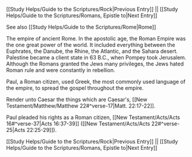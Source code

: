 [[Study Helps/Guide to the Scriptures/Rock|Previous Entry]]  ||  [[Study Helps/Guide to the Scriptures/Romans, Epistle to|Next Entry]]

 See also [[Study Helps/Guide to the Scriptures/Rome|Rome]]

 The empire of ancient Rome. In the apostolic age, the Roman Empire was the one great power of the world. It included everything between the Euphrates, the Danube, the Rhine, the Atlantic, and the Sahara desert. Palestine became a client state in 63 B.C., when Pompey took Jerusalem. Although the Romans granted the Jews many privileges, the Jews hated Roman rule and were constantly in rebellion.

 Paul, a Roman citizen, used Greek, the most commonly used language of the empire, to spread the gospel throughout the empire.

 Render unto Caesar the things which are Caesar's, [[New Testament/Matthew/Matthew 22#^verse-17|Matt. 22:17-22]].

 Paul pleaded his rights as a Roman citizen, [[New Testament/Acts/Acts 16#^verse-37|Acts 16:37-39]] ([[New Testament/Acts/Acts 22#^verse-25|Acts 22:25-29]]).

[[Study Helps/Guide to the Scriptures/Rock|Previous Entry]]  ||  [[Study Helps/Guide to the Scriptures/Romans, Epistle to|Next Entry]]